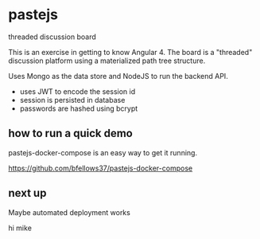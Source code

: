 # pastejs
threaded discussion board

This is an exercise in getting to know Angular 4. The board is a "threaded" discussion platform using a materialized path tree structure.

Uses Mongo as the data store and NodeJS to run the backend API.

- uses JWT to encode the session id
- session is persisted in database
- passwords are hashed using bcrypt

## how to run a quick demo

pastejs-docker-compose is an easy way to get it running.

https://github.com/bfellows37/pastejs-docker-compose

## next up

Maybe automated deployment works

hi mike

